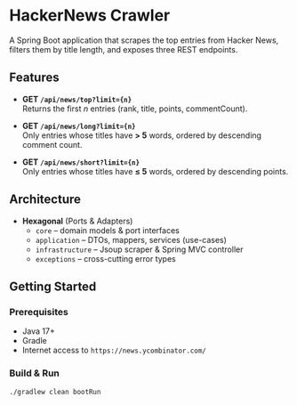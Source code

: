 # HackerNews Crawler

A Spring Boot application that scrapes the top entries from Hacker News, filters them by title length, and exposes three REST endpoints.

## Features

- **GET `/api/news/top?limit={n}`**  
  Returns the first _n_ entries (rank, title, points, commentCount).

- **GET `/api/news/long?limit={n}`**  
  Only entries whose titles have **> 5** words, ordered by descending comment count.

- **GET `/api/news/short?limit={n}`**  
  Only entries whose titles have **≤ 5** words, ordered by descending points.

## Architecture

- **Hexagonal** (Ports & Adapters)
    - `core` – domain models & port interfaces
    - `application` – DTOs, mappers, services (use-cases)
    - `infrastructure` – Jsoup scraper & Spring MVC controller
    - `exceptions` – cross-cutting error types

## Getting Started

### Prerequisites

- Java 17+
- Gradle
- Internet access to `https://news.ycombinator.com/`

### Build & Run

```bash
./gradlew clean bootRun
